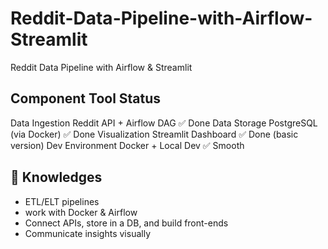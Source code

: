 # Reddit-Data-Pipeline-with-Airflow-Streamlit
Reddit Data Pipeline with Airflow &amp; Streamlit

## Component	Tool	Status
Data Ingestion	Reddit API + Airflow DAG	✅ Done
Data Storage	PostgreSQL (via Docker)	✅ Done
Visualization	Streamlit Dashboard	✅ Done (basic version)
Dev Environment	Docker + Local Dev	✅ Smooth

## 🧠 Knowledges
- ETL/ELT pipelines
- work with Docker & Airflow
- Connect APIs, store in a DB, and build front-ends
- Communicate insights visually 
